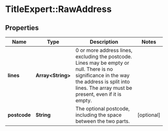 # TitleExpert::RawAddress

## Properties
Name | Type | Description | Notes
------------ | ------------- | ------------- | -------------
**lines** | **Array&lt;String&gt;** | 0 or more address lines, excluding the postcode. Lines may be empty or null. There is no significance in the way the address is split into lines. The array must be present, even if it is empty. | 
**postcode** | **String** | The optional postcode, including the space between the two parts. | [optional] 


